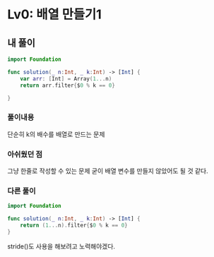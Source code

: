 # Lv0: 배열 만들기1

## 내 풀이

```Swift
import Foundation

func solution(_ n:Int, _ k:Int) -> [Int] {
    var arr: [Int] = Array(1...n)
    return arr.filter{$0 % k == 0}

}
```

### 풀이내용

단순히 k의 배수를 배열로 만드는 문제

### 아쉬웠던 점

그냥 한줄로 작성할 수 있는 문제 굳이 배열 변수를 만들지 않았어도 될 것 같다.

### 다른 풀이

```swift
import Foundation

func solution(_ n:Int, _ k:Int) -> [Int] {
    return (1...n).filter{$0 % k == 0}
}
```

stride()도 사용을 해보려고 노력해야겠다.
